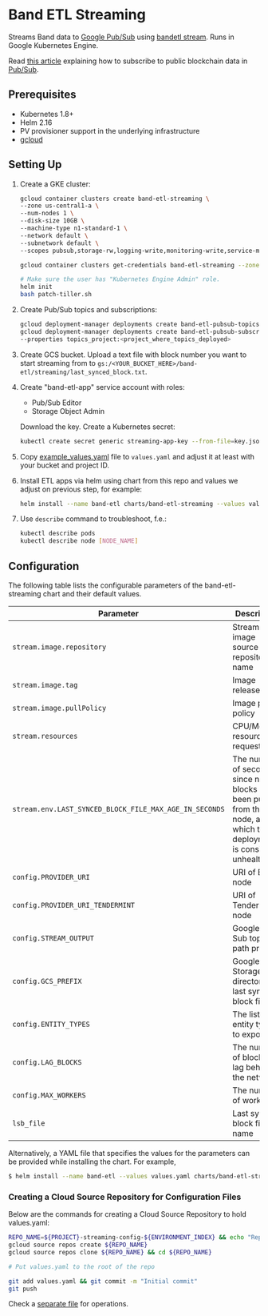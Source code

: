 # Band ETL Streaming

Streams Band data to [Google Pub/Sub](https://cloud.google.com/pubsub) using 
[bandetl stream](https://github.com/blockchain-etl/band-etl/tree/develop/docs/commands.md#stream). 
Runs in Google Kubernetes Engine. 

Read [this article](https://medium.com/google-cloud/live-ethereum-and-bitcoin-data-in-google-bigquery-and-pub-sub-765b71cd57b5) 
explaining how to subscribe to public blockchain data in [Pub/Sub](https://cloud.google.com/pubsub/docs/overview). 

## Prerequisites

- Kubernetes 1.8+
- Helm 2.16
- PV provisioner support in the underlying infrastructure
- [gcloud](https://cloud.google.com/sdk/install)

## Setting Up

1. Create a GKE cluster:

    ```bash
    gcloud container clusters create band-etl-streaming \
    --zone us-central1-a \
    --num-nodes 1 \
    --disk-size 10GB \
    --machine-type n1-standard-1 \
    --network default \
    --subnetwork default \
    --scopes pubsub,storage-rw,logging-write,monitoring-write,service-management,service-control,trace
    
    gcloud container clusters get-credentials band-etl-streaming --zone us-central1-a
   
    # Make sure the user has "Kubernetes Engine Admin" role.
    helm init
    bash patch-tiller.sh
    ```

2. Create Pub/Sub topics and subscriptions:

    ```bash
    gcloud deployment-manager deployments create band-etl-pubsub-topics-0 --template deployment_manager_pubsub_topics.py
    gcloud deployment-manager deployments create band-etl-pubsub-subscriptions-0 --template deployment_manager_pubsub_subscriptions.py \
    --properties topics_project:<project_where_topics_deployed>
    ```

3. Create GCS bucket. Upload a text file with block number you want to start streaming from to 
`gs:/<YOUR_BUCKET_HERE>/band-etl/streaming/last_synced_block.txt`.

4. Create "band-etl-app" service account with roles:
    - Pub/Sub Editor
    - Storage Object Admin

    Download the key. Create a Kubernetes secret:

    ```bash
    kubectl create secret generic streaming-app-key --from-file=key.json=$HOME/Downloads/key.json
    ```
   
5. Copy [example_values.yaml](example_values.yaml) file to `values.yaml` and adjust it at least with 
    your bucket and project ID.

6. Install ETL apps via helm using chart from this repo and values we adjust on previous step, for example:

    ```bash
    helm install --name band-etl charts/band-etl-streaming --values values.yaml
    ``` 

7. Use `describe` command to troubleshoot, f.e.:

    ```bash
    kubectl describe pods
    kubectl describe node [NODE_NAME]
    ```

## Configuration

The following table lists the configurable parameters of the band-etl-streaming chart and their default values.

Parameter                                                | Description                                       | Default
-------------------------------------------------------- | ------------------------------------------------- | ----------------------------------------------------------
`stream.image.repository`                                | Stream image source repository name               | `blockchainetl/band-etl`
`stream.image.tag`                                       | Image release tag                                 | `1.0.1`
`stream.image.pullPolicy`                                | Image pull policy                                 | `IfNotPresent`
`stream.resources`                                       | CPU/Memory resource request/limit                 | `100m/128Mi, 350m/512Mi`
`stream.env.LAST_SYNCED_BLOCK_FILE_MAX_AGE_IN_SECONDS`   | The number of seconds since new blocks have been pulled from the node, after which the deployment is considered unhealthy                 | `600`
`config.PROVIDER_URI`                                    | URI of Band node                                  | `https://poa-api-backup2.bandchain.org`
`config.PROVIDER_URI_TENDERMINT`                         | URI of Tendermint node                            | `http://poa-q2.d3n.xyz:26657`
`config.STREAM_OUTPUT`                                   | Google Pub Sub topic path prefix                  | `projects/<your-project>/topics/crypto_band`
`config.GCS_PREFIX`                                      | Google Storage directory of last synced block file| `gs://<your-bucket>/band-etl/streaming`
`config.ENTITY_TYPES`                                    | The list of entity types to export                | ``
`config.LAG_BLOCKS`                                      | The number of blocks to lag behind the network    | `10`
`config.MAX_WORKERS`                                     | The number of workers                             | `4`
`lsb_file`                                               | Last synced block file name                       | `last_synced_block.txt`

Alternatively, a YAML file that specifies the values for the parameters can be provided while installing the chart. For example,

```bash
$ helm install --name band-etl --values values.yaml charts/band-etl-streaming
```

### Creating a Cloud Source Repository for Configuration Files

Below are the commands for creating a Cloud Source Repository to hold values.yaml: 

```bash
REPO_NAME=${PROJECT}-streaming-config-${ENVIRONMENT_INDEX} && echo "Repo name ${REPO_NAME}"
gcloud source repos create ${REPO_NAME}
gcloud source repos clone ${REPO_NAME} && cd ${REPO_NAME}

# Put values.yaml to the root of the repo

git add values.yaml && git commit -m "Initial commit"
git push
```

Check a [separate file](ops.md) for operations.